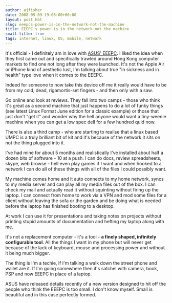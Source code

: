 ```yaml
---
author: ajfisher
date: 2008-05-09 19:08:00+00:00
layout: post.hbt
slug: eeepcs-power-is-in-the-network-not-the-machine
title: EEEPC's power is in the network not the machine
small-title: true
tags: internet, linux, OS, mobile, network
---
```


It's official - I definitely am in love with [ASUS' EEEPC](http://eeepc.asus.com/global/). I liked the idea when they first came out and specifically trawled around Hong Kong computer markets to find one not long after they were launched. It's not the Apple Air or iPhone kind of aesthetic lust, I'm talking about true "in sickness and in health" type love when it comes to the EEEPC.

Indeed for someone to now take this device off me it really would have to be from my cold, dead, rigamortis-set fingers - and then only with a saw.

Go online and look at reviews. They fall into two camps - those who think it's great as a second machine that just happens to do a lot of funky things (see latest Linux Format June edition for a classic example) or those that just don't "get it" and wonder why the hell anyone would want a tiny-weenie machine when you can get a low spec dell for a few hundred quid now.

There is also a third camp - who are starting to realise that a linux based UMPC is a truly brilliant bit of kit and it's because of the network it sits on not the thing plugged into it.

I've had mine for about 5 months and realistically I've installed about half a dozen bits of software - 10 at a push. I can do docs, review spreadsheets, skype, web browse - hell even play games if I want and when hooked to a network I can do all of these things with all of the files I could possibly want.

My machine comes home and it auto connects to my home network, syncs to my media server and can play all my media files out of the box. I can check my mail and actually read it without squinting without firing up the laptop. I can connect from home to work via a VPN and mod some files for a client without leaving the sofa or the garden and be doing what is needed before the laptop has finished booting to a desktop.

At work I can use it for presentations and taking notes on projects without printing stupid amounts of documentation and hefting my laptop along with me.

It's not a replacement computer - it's a tool -  <b>a finely shaped, infinitely configurable tool</b>. All the things I want in my phone but will never get because of the lack of keyboard, mouse and processing power and without it being much bigger.

The thing is I'm a techie, if I'm talking a walk down the street phone and wallet are it. If I'm going somewhere then it's satchel with camera, book, PSP and now EEEPC in place of a laptop.

ASUS have released details recently of a new version designed to hit off the people who think the EEEPC is too small. I don't know myself. Small is beautiful and in this case perfectly formed.

